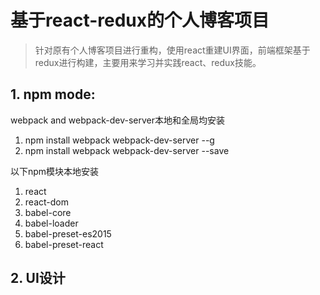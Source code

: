 # 基于react-redux的个人博客项目
> 针对原有个人博客项目进行重构，使用react重建UI界面，前端框架基于redux进行构建，主要用来学习并实践react、redux技能。

## 1. npm mode:
webpack and webpack-dev-server本地和全局均安装   
1. npm install webpack webpack-dev-server --g  
2. npm install webpack webpack-dev-server --save    

以下npm模块本地安装    

1. react
2. react-dom
3. babel-core
4. babel-loader
5. babel-preset-es2015
6. babel-preset-react

## 2. UI设计

